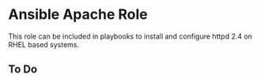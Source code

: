 # Ansible Apache Role

This role can be included in playbooks to install and configure httpd 2.4 on RHEL based systems.

## To Do
